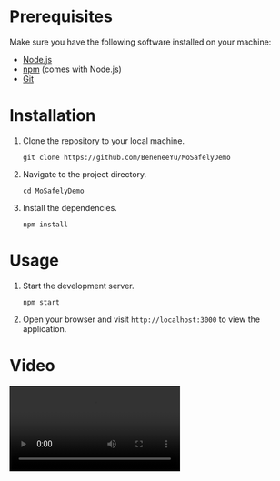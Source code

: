 # Prerequisites

Make sure you have the following software installed on your machine:

- [Node.js](https://nodejs.org/)
- [npm](https://www.npmjs.com/) (comes with Node.js)
- [Git](https://git-scm.com/)

# Installation

1. Clone the repository to your local machine.

   ```
   git clone https://github.com/BeneneeYu/MoSafelyDemo
   ```

2. Navigate to the project directory.

   ```
   cd MoSafelyDemo
   ```

3. Install the dependencies.

   ```
   npm install
   ```

# Usage

1. Start the development server.

   ```
   npm start
   ```

2. Open your browser and visit `http://localhost:3000` to view the application.

# Video

<video src="https://github.com/BeneneeYu/MoSafelyDemo/assets/48000537/7bc6220c-6c7f-4366-874e-f5a97e92f1bd" controls="controls" style="max-width: 730px;">
</video>
